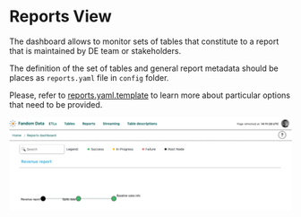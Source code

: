 # Reports View

The dashboard allows to monitor sets of tables that constitute to a report that is maintained by DE team or stakeholders.

The definition of the set of tables and general report metadata should be places as 
`reports.yaml` file in `config` folder.

Please, refer to [reports.yaml.template](reports.yaml.template) to learn more about particular options that
need to be provided.

![reports list](reports_list.png)